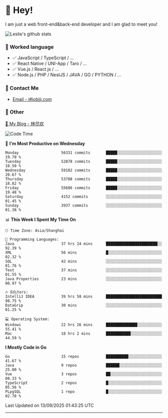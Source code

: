 # 👋 Hey!

I am just a web front-end&back-end developer and I am glad to meet you!

![Leslie's github stats](https://github-readme-stats.vercel.app/api?username=unsafe-ptr&&show_icons=true&&title_color=1abc9c&&icon_color=1abc9c)


### 📝 Worked language

- ✅ JavaScript / TypeScript / ...
- ✅ React Native / UNI-App / Taro / ...
- ✅ Vue.js / React.js / ...
- ✅ Node.js / PHP / NestJS / JAVA / GO / PYTHON / ...

### 📮 Contact Me

- [Email - i#iobiji.com](mailto:i@iobiji.com)


### 🤪 Other

[📌 My Blog - 林尽欢](https://iobiji.com)

<!--START_SECTION:waka-->
![Code Time](http://img.shields.io/badge/Code%20Time-2%2C117%20hrs%2021%20mins-blue)

📅 **I'm Most Productive on Wednesday** 

```text
Monday                   56331 commits       █████░░░░░░░░░░░░░░░░░░░░   19.70 % 
Tuesday                  52878 commits       █████░░░░░░░░░░░░░░░░░░░░   18.50 % 
Wednesday                59102 commits       █████░░░░░░░░░░░░░░░░░░░░   20.67 % 
Thursday                 53788 commits       █████░░░░░░░░░░░░░░░░░░░░   18.82 % 
Friday                   55686 commits       █████░░░░░░░░░░░░░░░░░░░░   19.48 % 
Saturday                 4152 commits        ░░░░░░░░░░░░░░░░░░░░░░░░░   01.45 % 
Sunday                   3937 commits        ░░░░░░░░░░░░░░░░░░░░░░░░░   01.38 % 
```


📊 **This Week I Spent My Time On** 

```text
🕑︎ Time Zone: Asia/Shanghai

💬 Programming Languages: 
Java                     37 hrs 24 mins      ███████████████████████░░   92.39 % 
XML                      56 mins             █░░░░░░░░░░░░░░░░░░░░░░░░   02.32 % 
SQL                      42 mins             ░░░░░░░░░░░░░░░░░░░░░░░░░   01.76 % 
Text                     37 mins             ░░░░░░░░░░░░░░░░░░░░░░░░░   01.55 % 
Java Properties          23 mins             ░░░░░░░░░░░░░░░░░░░░░░░░░   00.97 % 

🔥 Editors: 
IntelliJ IDEA            39 hrs 58 mins      █████████████████████████   98.75 % 
DataGrip                 30 mins             ░░░░░░░░░░░░░░░░░░░░░░░░░   01.25 % 

💻 Operating System: 
Windows                  22 hrs 26 mins      ██████████████░░░░░░░░░░░   55.41 % 
Mac                      18 hrs 2 mins       ███████████░░░░░░░░░░░░░░   44.59 % 
```

**I Mostly Code in Go** 

```text
Go                       15 repos            ██████████░░░░░░░░░░░░░░░   41.67 % 
Java                     9 repos             ██████░░░░░░░░░░░░░░░░░░░   25.00 % 
Vue                      3 repos             ██░░░░░░░░░░░░░░░░░░░░░░░   08.33 % 
TypeScript               2 repos             █░░░░░░░░░░░░░░░░░░░░░░░░   05.56 % 
PLpgSQL                  1 repo              █░░░░░░░░░░░░░░░░░░░░░░░░   02.78 % 
```




 Last Updated on 13/09/2025 01:43:25 UTC
<!--END_SECTION:waka-->
---
